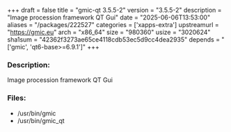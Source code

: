 +++
draft = false
title = "gmic-qt 3.5.5-2"
version = "3.5.5-2"
description = "Image procession framework QT Gui"
date = "2025-06-06T13:53:00"
aliases = "/packages/222527"
categories = ['xapps-extra']
upstreamurl = "https://gmic.eu"
arch = "x86_64"
size = "980360"
usize = "3020624"
sha1sum = "42362f3273ae65ce4118cdb53ec5d9cc4dea2935"
depends = "['gmic', 'qt6-base>=6.9.1']"
+++
### Description: 
Image procession framework QT Gui

### Files: 
* /usr/bin/gmic
* /usr/bin/gmic_qt

